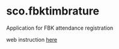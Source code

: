 # sco.fbktimbrature
Application for FBK attendance registration


web instruction [here](web/README.md) 

